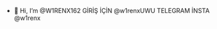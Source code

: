 - 👋 Hi, I’m @W1RENX162
GİRİŞ İÇİN @w1renxUWU TELEGRAM 
İNSTA @w1renx


<!---
W1RENX162/W1RENX162 is a ✨ special ✨ repository because its `README.md` (this file) appears on your GitHub profile.
You can click the Preview link to take a look at your changes.
--->
